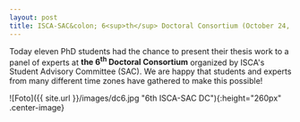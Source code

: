 ```yaml
---
layout: post
title: ISCA-SAC&colon; 6<sup>th</sup> Doctoral Consortium (October 24, 2020)
---
```

Today eleven PhD students had the chance to present their thesis work to a panel of experts at <strong>the 6<sup>th</sup> Doctoral Consortium</strong> organized by ISCA's Student Advisory Committee (SAC).
We are happy that students and experts from many different time zones have gathered to make this possible!

![Foto]({{ site.url }}/images/dc6.jpg "6th ISCA-SAC DC"){:height="260px" .center-image}
